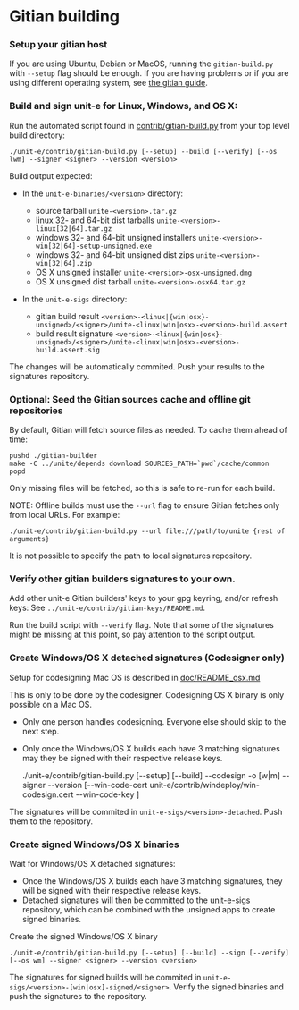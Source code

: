 Gitian building
================

### Setup your gitian host

If you are using Ubuntu, Debian or MacOS, running the `gitian-build.py` with `--setup` flag should be enough. If you are having problems or if you are using different operating system, see [the gitian guide](https://github.com/dtr-org/unit-e-docs/blob/master/gitian-building.md).

### Build and sign unit-e for Linux, Windows, and OS X:

Run the automated script found in [contrib/gitian-build.py](/contrib/gitian-build.py) from your top level build directory:

	./unit-e/contrib/gitian-build.py [--setup] --build [--verify] [--os lwm] --signer <signer> --version <version>

Build output expected:

 - In the `unit-e-binaries/<version>` directory:
   * source tarball `unite-<version>.tar.gz`
   * linux 32- and 64-bit dist tarballs `unite-<version>-linux[32|64].tar.gz`
   * windows 32- and 64-bit unsigned installers `unite-<version>-win[32|64]-setup-unsigned.exe`
   * windows 32- and 64-bit unsigned dist zips `unite-<version>-win[32|64].zip`
   * OS X unsigned installer `unite-<version>-osx-unsigned.dmg`
   * OS X unsigned dist tarball `unite-<version>-osx64.tar.gz`

 - In the `unit-e-sigs` directory:
   * gitian build result `<version>-<linux|{win|osx}-unsigned>/<signer>/unite-<linux|win|osx>-<version>-build.assert`
   * build result signature `<version>-<linux|{win|osx}-unsigned>/<signer>/unite-<linux|win|osx>-<version>-build.assert.sig`

The changes will be automatically commited. Push your results to the signatures repository.

### Optional: Seed the Gitian sources cache and offline git repositories

By default, Gitian will fetch source files as needed. To cache them ahead of time:

    pushd ./gitian-builder
    make -C ../unite/depends download SOURCES_PATH=`pwd`/cache/common
    popd

Only missing files will be fetched, so this is safe to re-run for each build.

NOTE: Offline builds must use the `--url` flag to ensure Gitian fetches only from local URLs. For example:

    ./unit-e/contrib/gitian-build.py --url file:///path/to/unite {rest of arguments}

It is not possible to specify the path to local signatures repository.

### Verify other gitian builders signatures to your own.

Add other unit-e Gitian builders' keys to your gpg keyring, and/or refresh keys: See `../unit-e/contrib/gitian-keys/README.md`.

Run the build script with `--verify` flag. Note that some of the signatures might be missing at this point, so pay attention to the script output.

### Create Windows/OS X detached signatures (Codesigner only)

Setup for codesigning Mac OS is described in [doc/README_osx.md](/doc/README_osx.md)

This is only to be done by the codesigner. Codesigning OS X binary is only possible on a Mac OS.
- Only one person handles codesigning. Everyone else should skip to the next step.
- Only once the Windows/OS X builds each have 3 matching signatures may they be signed with their respective release keys.

	./unit-e/contrib/gitian-build.py [--setup] [--build] --codesign -o [w|m] --signer <signer> --version <version> [--win-code-cert unit-e/contrib/windeploy/win-codesign.cert --win-code-key <path to corresponding key>]

The signatures will be commited in `unit-e-sigs/<version>-detached`. Push them to the repository.

### Create signed Windows/OS X binaries

Wait for Windows/OS X detached signatures:
- Once the Windows/OS X builds each have 3 matching signatures, they will be signed with their respective release keys.
- Detached signatures will then be committed to the [unit-e-sigs](https://github.com/unite-core/unit-e-sigs) repository, which can be combined with the unsigned apps to create signed binaries.

Create the signed Windows/OS X binary

	./unit-e/contrib/gitian-build.py [--setup] [--build] --sign [--verify] [--os wm] --signer <signer> --version <version>

The signatures for signed builds will be commited in `unit-e-sigs/<version>-[win|osx]-signed/<signer>`. Verify the signed binaries and push the signatures to the repository.
